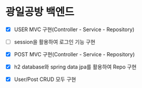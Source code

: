 # 광일공방 백엔드

- [x] USER MVC 구현(Controller - Service - Repository)
- [ ] session을 활용하여 로그인 기능 구현
- [x] POST MVC 구현(Controller - Service - Repository)
- [x] h2 database와 spring data jpa를 활용하여 Repo 구현
- [x] User/Post CRUD 모두 구현

